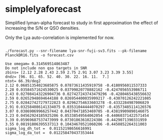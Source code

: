 # simplelyaforecast

Simplified lyman-alpha forecast to study in first approximation the
effect of increasing the S/N or QSO densities.

Only the Lya auto-correlation is implemented for now.


```

./forecast.py --snr-filename lya-snr-fuji-sv3.fits --pk-filename PlanckDR16.fits -o forecast.csv

Use omegam= 0.314569514863487
Do not include non qso targets in SNR
zbins= [2.12 2.28 2.43 2.59 2.75 2.91 3.07 3.23 3.39 3.55]
dndz= [96. 81. 65. 52. 40. 30. 22. 16. 11.  7.]
ntot= 66.39/deg2
2.12 0.06851354023685875 0.07873611435919758 -0.4180956011537333
2.28 0.03584571624530025 0.03799820778882162 -0.4247056553986711
2.43 0.027084143226904736 0.027427243743479296 -0.4280465438556632
2.59 0.02652948694644188 0.026954400035999217 -0.43070126242221085
2.75 0.028427427279722823 0.02962754633603278 -0.4332284987006829
2.91 0.032584086141334075 0.03531044444070297 -0.43573485114126576
3.07 0.03869069966257442 0.04370471853469705 -0.43819909890146075
3.23 0.04562924185925206 0.05338549564062054 -0.44060371422571454
3.39 0.05969687537473999 0.07301863610224386 -0.4429071390331959
3.55 0.08191806395537313 0.10434670521060206 -0.4450852264311003
sigma_log_dh_tot =  0.01152198656616991
sigma_log_da_tot =  0.012258470437353444

```
